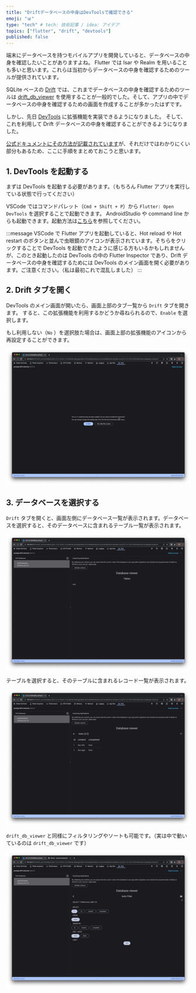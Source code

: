 ```yaml
---
title: "Driftデータベースの中身はDevToolsで確認できる"
emoji: "📊"
type: "tech" # tech: 技術記事 / idea: アイデア
topics: ["flutter", "drift", "devtools"]
published: false
---
```


端末にデータベースを持つモバイルアプリを開発していると、データベースの中身を確認したいことがありますよね。
Flutter では Isar や Realm を用いることも多いと思います。これらは当初からデータベースの中身を確認するためのツールが提供されています。

SQLite ベースの [Drift](https://pub.dev/packages/drift) では、これまでデータベースの中身を確認するためのツールは [drift_db_viewer](https://pub.dev/packages/drift_db_viewer) を使用することが一般的でした。そして、アプリの中でデータベースの中身を確認するための画面を作成することが多かったはずです。

しかし、先日 [DevTools](https://flutter.dev/docs/development/tools/devtools) に拡張機能を実装できるようになりました。
そして、これを利用して Drift データベースの中身を確認することができるようになりました。

[公式ドキュメントにその方法が記載されています](https://drift.simonbinder.eu/docs/community_tools/#drift_db_viewer)が、それだけではわかりにくい部分もあるため、ここに手順をまとめておこうと思います。

## 1. DevTools を起動する

まずは DevTools を起動する必要があります。（もちろん Flutter アプリを実行している状態で行ってください）

VSCode ではコマンドパレット（`Cmd + Shift + P`）から `Flutter: Open DevTools` を選択することで起動できます。
AndroidStudio や command line からも起動できます。起動方法は[こちら](https://docs.flutter.dev/tools/devtools#start)を参照してください。

:::message
VSCode で Flutter アプリを起動していると、Hot reload や Hot restart のボタンと並んで虫眼鏡のアイコンが表示されています。そちらをクリックすることで DevTools を起動できたように感じる方もいるかもしれませんが、このとき起動したのは DevTools の中の Flutter Inspector であり、Drift データベースの中身を確認するためには DevTools のメイン画面を開く必要があります。ご注意ください。（私は最初これで混乱しました）
:::

## 2. Drift タブを開く

DevTools のメイン画面が開いたら、画面上部のタブ一覧から `Drift` タブを開きます。
すると、この拡張機能を利用するかどうか尋ねられるので、`Enable` を選択します。

もし利用しない（`No` ）を選択肢た場合は、画面上部の拡張機能のアイコンから再設定することができます。

![Enable Drift devtools extension](/images/drift_devtools/enable_drift_devtools_extension.png)

## 3. データベースを選択する

`Drift` タブを開くと、画面左側にデータベース一覧が表示されます。データベースを選択すると、そのデータベースに含まれるテーブル一覧が表示されます。

![Drift database list](/images/drift_devtools/drift_database_list.png)

テーブルを選択すると、そのテーブルに含まれるレコード一覧が表示されます。

![Drift record list](/images/drift_devtools/drift_record_list.png)

`drift_db_viewer` と同様にフィルタリングやソートも可能です。（実は中で動いているのは `drift_db_viewer` です）

![Drift record filtering](/images/drift_devtools/drift_record_filtering.png)

